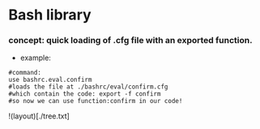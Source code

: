 Bash library
==
### concept: quick loading of .cfg file with an exported function.


- example: 
```
#command:
use bashrc.eval.confirm
#loads the file at ./bashrc/eval/confirm.cfg
#which contain the code: export -f confirm
#so now we can use function:confirm in our code!
```
!(layout)[./tree.txt]
